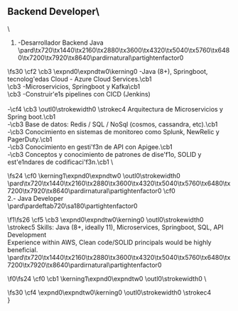 
## Backend Developer\
\
1. -Desarrollador Backend Java\
\pard\tx720\tx1440\tx2160\tx2880\tx3600\tx4320\tx5040\tx5760\tx6480\tx7200\tx7920\tx8640\pardirnatural\partightenfactor0

\fs30 \cf2 \cb3 \expnd0\expndtw0\kerning0
-Java (8+), Springboot, tecnolog\'edas Cloud - Azure Cloud Services.\cb1 \
\cb3 -Microservicios, Springboot y Kafka\cb1 \
\cb3 -Construir\'e1s pipelines con CICD (Jenkins)\
\
-\cf4 \cb3 \outl0\strokewidth0 \strokec4 Arquitectura de Microservicios y Spring boot.\cb1 \
-\cb3 Base de datos: Redis / SQL / NoSql (cosmos, cassandra, etc).\cb1 \
-\cb3 Conocimiento en sistemas de monitoreo como Splunk, NewRelic y PagerDuty.\cb1 \
-\cb3 Conocimiento en gesti\'f3n de API con Apigee.\cb1 \
-\cb3 Conceptos y conocimiento de patrones de dise\'f1o, SOLID y est\'e1ndares de codificaci\'f3n.\cb1 \

\fs24 \cf0 \kerning1\expnd0\expndtw0 \outl0\strokewidth0 \
\pard\tx720\tx1440\tx2160\tx2880\tx3600\tx4320\tx5040\tx5760\tx6480\tx7200\tx7920\tx8640\pardirnatural\partightenfactor0
\cf0 \
2.- Java Developer\
\pard\pardeftab720\sa180\partightenfactor0

\f1\fs26 \cf5 \cb3 \expnd0\expndtw0\kerning0
\outl0\strokewidth0 \strokec5 Skills: Java (8+, ideally 11), Microservices, Springboot, SQL, API Development\
Experience within AWS, Clean code/SOLID principals would be highly beneficial.\
\pard\tx720\tx1440\tx2160\tx2880\tx3600\tx4320\tx5040\tx5760\tx6480\tx7200\tx7920\tx8640\pardirnatural\partightenfactor0

\f0\fs24 \cf0 \cb1 \kerning1\expnd0\expndtw0 \outl0\strokewidth0  \

\fs30 \cf4 \expnd0\expndtw0\kerning0
\outl0\strokewidth0 \strokec4 \
}